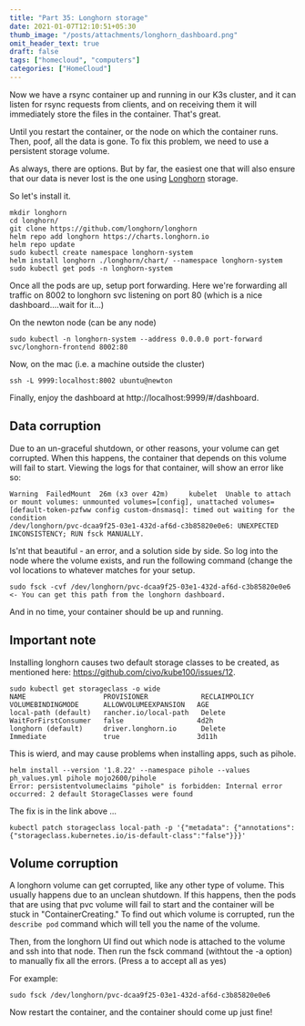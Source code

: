 ```yaml
---
title: "Part 35: Longhorn storage"
date: 2021-01-07T12:10:51+05:30
thumb_image: "/posts/attachments/longhorn_dashboard.png"
omit_header_text: true
draft: false
tags: ["homecloud", "computers"]
categories: ["HomeCloud"]
---
```


Now we have a rsync container up and running in our K3s cluster, and it can listen for rsync requests from clients, and on receiving them it will immediately store the files in the container. That's great. 

Until you restart the container, or the node on which the container runs. Then, poof, all the data is gone. To fix this problem, we need to use a persistent storage volume. 

As always, there are options. But by far, the easiest one that will also ensure that our data is never lost is the one using [Longhorn](https://github.com/longhorn/longhorn) storage. 

So let's install it. 

```
mkdir longhorn
cd longhorn/
git clone https://github.com/longhorn/longhorn
helm repo add longhorn https://charts.longhorn.io
helm repo update 
sudo kubectl create namespace longhorn-system
helm install longhorn ./longhorn/chart/ --namespace longhorn-system
sudo kubectl get pods -n longhorn-system
```

Once all the pods are up, setup port forwarding. Here we're forwarding all traffic on 8002 to longhorn svc listening on port 80 (which is a nice dashboard....wait for it...)

On the newton node (can be any node)
```
sudo kubectl -n longhorn-system --address 0.0.0.0 port-forward svc/longhorn-frontend 8002:80
```

Now, on the mac (i.e. a machine outside the cluster)

```
ssh -L 9999:localhost:8002 ubuntu@newton
```

Finally, enjoy the dashboard at http://localhost:9999/#/dashboard.

## Data corruption

Due to an un-graceful shutdown, or other reasons, your volume can get corrupted. When this happens, the container that depends on this volume will fail to start. Viewing the logs for that container, will show an error like so:

```
Warning  FailedMount  26m (x3 over 42m)     kubelet  Unable to attach or mount volumes: unmounted volumes=[config], unattached volumes=[default-token-pzfww config custom-dnsmasq]: timed out waiting for the condition
/dev/longhorn/pvc-dcaa9f25-03e1-432d-af6d-c3b85820e0e6: UNEXPECTED INCONSISTENCY; RUN fsck MANUALLY.
```

Is'nt that beautiful - an error, and a solution side by side. So log into the node where the volume exists, and run the following command (change the vol locations to whatever matches for your setup.

```
sudo fsck -cvf /dev/longhorn/pvc-dcaa9f25-03e1-432d-af6d-c3b85820e0e6 <- You can get this path from the longhorn dashboard.
```

And in no time, your container should be up and running. 

## Important note

Installing longhorn causes two default storage classes to be created, as mentioned here: https://github.com/civo/kube100/issues/12. 

```
sudo kubectl get storageclass -o wide
NAME                   PROVISIONER             RECLAIMPOLICY   VOLUMEBINDINGMODE      ALLOWVOLUMEEXPANSION   AGE
local-path (default)   rancher.io/local-path   Delete          WaitForFirstConsumer   false                  4d2h
longhorn (default)     driver.longhorn.io      Delete          Immediate              true                   3d11h
```

This is wierd, and may cause problems when installing apps, such as pihole. 

```
helm install --version '1.8.22' --namespace pihole --values ph_values.yml pihole mojo2600/pihole
Error: persistentvolumeclaims "pihole" is forbidden: Internal error occurred: 2 default StorageClasses were found
```

The fix is in the link above ...

```
kubectl patch storageclass local-path -p '{"metadata": {"annotations":{"storageclass.kubernetes.io/is-default-class":"false"}}}'
```

## Volume corruption

A longhorn volume can get corrupted, like any other type of volume. This usually happens due to an unclean shutdown. If this happens, then the pods that are using that pvc volume will fail to start and the container will be stuck in "ContainerCreating." To find out which volume is corrupted, run the `describe pod` command which will tell you the name of the volume. 

Then, from the longhorn UI find out which node is attached to the volume and ssh into that node. Then run the fsck command (withtout the -a option) to manually fix all the errors. (Press a to accept all as yes)

For example:

```
sudo fsck /dev/longhorn/pvc-dcaa9f25-03e1-432d-af6d-c3b85820e0e6
```

Now restart the container, and the container should come up just fine!




